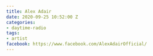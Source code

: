 ```yaml
---
title: Alex Adair
date: 2020-09-25 10:52:00 Z
categories:
- daytime-radio
tags:
- artist
facebook: https://www.facebook.com/AlexAdairOfficial/
---
```


